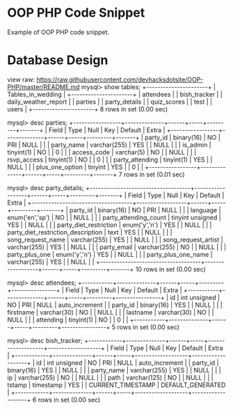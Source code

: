 # OOP PHP Code Snippet
Example of OOP PHP code snippet. 

# Database Design
view raw: https://raw.githubusercontent.com/devhacksdotsite/OOP-PHP/master/README.md
mysql> show tables;
+----------------------+
| Tables_in_wedding    |
+----------------------+
| attendees            |
| bish_tracker         |
| daily_weather_report |
| parties              |
| party_details        |
| quiz_scores          |
| test                 |
| users                |
+----------------------+
8 rows in set (0.00 sec)

mysql> desc parties;
+-----------------+--------------+------+-----+---------+-------+
| Field           | Type         | Null | Key | Default | Extra |
+-----------------+--------------+------+-----+---------+-------+
| party_id        | binary(16)   | NO   | PRI | NULL    |       |
| party_name      | varchar(255) | YES  |     | NULL    |       |
| is_admin        | tinyint(1)   | NO   |     | 0       |       |
| access_code     | varchar(5)   | NO   |     | NULL    |       |
| rsvp_access     | tinyint(1)   | NO   |     | 0       |       |
| party_attending | tinyint(1)   | YES  |     | NULL    |       |
| plus_one_option | tinyint      | YES  |     | 0       |       |
+-----------------+--------------+------+-----+---------+-------+
7 rows in set (0.01 sec)

mysql> desc party_details;
+------------------------------------+------------------+------+-----+---------+-------+
| Field                              | Type             | Null | Key | Default | Extra |
+------------------------------------+------------------+------+-----+---------+-------+
| party_id                           | binary(16)       | NO   | PRI | NULL    |       |
| language                           | enum('en','sp')  | NO   |     | NULL    |       |
| party_attending_count              | tinyint unsigned | YES  |     | NULL    |       |
| party_diet_restriction             | enum('y','n')    | YES  |     | NULL    |       |
| party_diet_restriction_description | text             | YES  |     | NULL    |       |
| song_request_name                  | varchar(255)     | YES  |     | NULL    |       |
| song_request_artist                | varchar(255)     | YES  |     | NULL    |       |
| party_email                        | varchar(255)     | NO   |     | NULL    |       |
| party_plus_one                     | enum('y','n')    | YES  |     | NULL    |       |
| party_plus_one_name                | varchar(255)     | YES  |     | NULL    |       |
+------------------------------------+------------------+------+-----+---------+-------+
10 rows in set (0.00 sec)

mysql> desc attendees;
+-----------+--------------+------+-----+---------+----------------+
| Field     | Type         | Null | Key | Default | Extra          |
+-----------+--------------+------+-----+---------+----------------+
| id        | int unsigned | NO   | PRI | NULL    | auto_increment |
| party_id  | binary(16)   | YES  |     | NULL    |                |
| firstname | varchar(30)  | NO   |     | NULL    |                |
| lastname  | varchar(30)  | NO   |     | NULL    |                |
| attending | tinyint(1)   | NO   |     | 0       |                |
+-----------+--------------+------+-----+---------+----------------+
5 rows in set (0.00 sec)

mysql> desc bish_tracker;
+------------+--------------+------+-----+-------------------+-------------------+
| Field      | Type         | Null | Key | Default           | Extra             |
+------------+--------------+------+-----+-------------------+-------------------+
| id         | int unsigned | NO   | PRI | NULL              | auto_increment    |
| party_id   | binary(16)   | YES  |     | NULL              |                   |
| party_name | varchar(255) | YES  |     | NULL              |                   |
| ip         | varchar(255) | NO   |     | NULL              |                   |
| path       | varchar(125) | NO   |     | NULL              |                   |
| tstamp     | timestamp    | YES  |     | CURRENT_TIMESTAMP | DEFAULT_GENERATED |
+------------+--------------+------+-----+-------------------+-------------------+
6 rows in set (0.00 sec)
